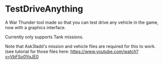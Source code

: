 # TestDriveAnything
A War Thunder tool made so that you can test drive any vehicle in the game, now with a graphics interface.

Currently only supports Tank missions.

Note that Ask3ladd's mission and vehicle files are required for this to work.
(see tutorial for those files here: https://www.youtube.com/watch?v=VbFSo0YqJE0
